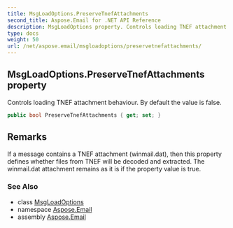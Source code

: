 ```yaml
---
title: MsgLoadOptions.PreserveTnefAttachments
second_title: Aspose.Email for .NET API Reference
description: MsgLoadOptions property. Controls loading TNEF attachment behaviour. By default the value is false
type: docs
weight: 50
url: /net/aspose.email/msgloadoptions/preservetnefattachments/
---
```

## MsgLoadOptions.PreserveTnefAttachments property

Controls loading TNEF attachment behaviour. By default the value is false.

```csharp
public bool PreserveTnefAttachments { get; set; }
```

## Remarks

If a message contains a TNEF attachment (winmail.dat), then this property defines whether files from TNEF will be decoded and extracted. The winmail.dat attachment remains as it is if the property value is true.

### See Also

* class [MsgLoadOptions](../)
* namespace [Aspose.Email](../../msgloadoptions/)
* assembly [Aspose.Email](../../../)


